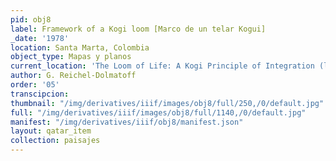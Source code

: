 ```yaml
---
pid: obj8
label: Framework of a Kogi loom [Marco de un telar Kogui]
_date: '1978'
location: Santa Marta, Colombia
object_type: Mapas y planos
current_location: 'The Loom of Life: A Kogi Principle of Integration (libro)'
author: G. Reichel-Dolmatoff
order: '05'
transcipcion:
thumbnail: "/img/derivatives/iiif/images/obj8/full/250,/0/default.jpg"
full: "/img/derivatives/iiif/images/obj8/full/1140,/0/default.jpg"
manifest: "/img/derivatives/iiif/obj8/manifest.json"
layout: qatar_item
collection: paisajes
---
```

